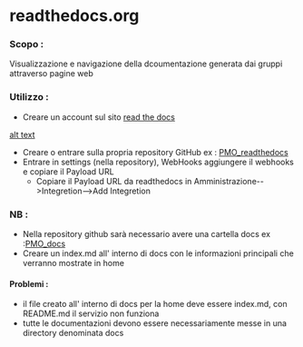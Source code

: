 # readthedocs.org

### Scopo :
  Visualizzazione e navigazione della dcoumentazione generata dai gruppi attraverso pagine web
  
### Utilizzo :
  + Creare un account sul sito [read the docs](http://google.it)
  
  [alt text](https://github.com/kidoleo/PMO_readthedocs/blob/master/docs/PMO/login.PNG)
  
  + Creare o entrare sulla propria repository GitHub ex : [PMO_readthedocs](https://github.com/kidoleo/PMO_readthedocs)
  + Entrare in settings (nella repository), WebHooks aggiungere il webhooks e copiare il Payload URL
    + Copiare il Payload URL da readthedocs in Amministrazione-->Integretion-->Add Integretion

### NB :
  + Nella repository github sarà necessario avere una cartella docs ex :[PMO_docs](https://github.com/kidoleo/PMO_readthedocs/new/master/docs/)
  + Creare un index.md all' interno di docs con le informazioni principali che verranno mostrate in home


#### Problemi :
  + il file creato all' interno di docs per la home deve essere index.md, con README.md il servizio non funziona
  + tutte le documentazioni devono essere necessariamente messe in una directory denominata docs
